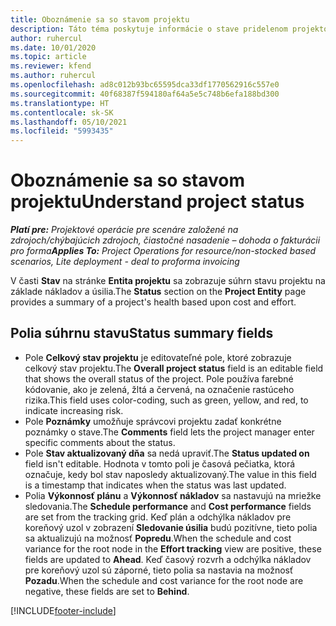 ```yaml
---
title: Oboznámenie sa so stavom projektu
description: Táto téma poskytuje informácie o stave pridelenom projektom v aplikácii Dynamics 365 Project Operations.
author: ruhercul
ms.date: 10/01/2020
ms.topic: article
ms.reviewer: kfend
ms.author: ruhercul
ms.openlocfilehash: ad8c012b93bc65595dca33df1770562916c557e0
ms.sourcegitcommit: 40f68387f594180af64a5e5c748b6efa188bd300
ms.translationtype: HT
ms.contentlocale: sk-SK
ms.lasthandoff: 05/10/2021
ms.locfileid: "5993435"
---
```

# <a name="understand-project-status"></a><span data-ttu-id="e97e6-103">Oboznámenie sa so stavom projektu</span><span class="sxs-lookup"><span data-stu-id="e97e6-103">Understand project status</span></span>

<span data-ttu-id="e97e6-104">_**Platí pre:** Projektové operácie pre scenáre založené na zdrojoch/chýbajúcich zdrojoch, čiastočné nasadenie – dohoda o fakturácii pro forma_</span><span class="sxs-lookup"><span data-stu-id="e97e6-104">_**Applies To:** Project Operations for resource/non-stocked based scenarios, Lite deployment - deal to proforma invoicing_</span></span>


<span data-ttu-id="e97e6-105">V časti **Stav** na stránke **Entita projektu** sa zobrazuje súhrn stavu projektu na základe nákladov a úsilia.</span><span class="sxs-lookup"><span data-stu-id="e97e6-105">The **Status** section on the **Project Entity** page provides a summary of a project's health based upon cost and effort.</span></span>


## <a name="status-summary-fields"></a><span data-ttu-id="e97e6-106">Polia súhrnu stavu</span><span class="sxs-lookup"><span data-stu-id="e97e6-106">Status summary fields</span></span>

- <span data-ttu-id="e97e6-107">Pole **Celkový stav projektu** je editovateľné pole, ktoré zobrazuje celkový stav projektu.</span><span class="sxs-lookup"><span data-stu-id="e97e6-107">The **Overall project status** field is an editable field that shows the overall status of the project.</span></span> <span data-ttu-id="e97e6-108">Pole používa farebné kódovanie, ako je zelená, žltá a červená, na označenie rastúceho rizika.</span><span class="sxs-lookup"><span data-stu-id="e97e6-108">This field uses color-coding, such as green, yellow, and red, to indicate increasing risk.</span></span> 
- <span data-ttu-id="e97e6-109">Pole **Poznámky** umožňuje správcovi projektu zadať konkrétne poznámky o stave.</span><span class="sxs-lookup"><span data-stu-id="e97e6-109">The **Comments** field lets the project manager enter specific comments about the status.</span></span> 
- <span data-ttu-id="e97e6-110">Pole **Stav aktualizovaný dňa** sa nedá upraviť.</span><span class="sxs-lookup"><span data-stu-id="e97e6-110">The **Status updated on** field isn't editable.</span></span> <span data-ttu-id="e97e6-111">Hodnota v tomto poli je časová pečiatka, ktorá označuje, kedy bol stav naposledy aktualizovaný.</span><span class="sxs-lookup"><span data-stu-id="e97e6-111">The value in this field is a timestamp that indicates when the status was last updated.</span></span>
- <span data-ttu-id="e97e6-112">Polia **Výkonnosť plánu** a **Výkonnosť nákladov** sa nastavujú na mriežke sledovania.</span><span class="sxs-lookup"><span data-stu-id="e97e6-112">The **Schedule performance** and **Cost performance** fields are set from the tracking grid.</span></span> <span data-ttu-id="e97e6-113">Keď plán a odchýlka nákladov pre koreňový uzol v zobrazení **Sledovanie úsilia** budú pozitívne, tieto polia sa aktualizujú na možnosť **Popredu**.</span><span class="sxs-lookup"><span data-stu-id="e97e6-113">When the schedule and cost variance for the root node in the **Effort tracking** view are positive, these fields are updated to **Ahead**.</span></span> <span data-ttu-id="e97e6-114">Keď časový rozvrh a odchýlka nákladov pre koreňový uzol sú záporné, tieto polia sa nastavia na možnosť **Pozadu**.</span><span class="sxs-lookup"><span data-stu-id="e97e6-114">When the schedule and cost variance for the root node are negative, these fields are set to **Behind**.</span></span>


[!INCLUDE[footer-include](../includes/footer-banner.md)]